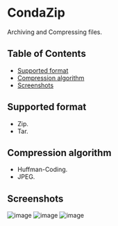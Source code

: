 # CondaZip
Archiving and Compressing files. 

<!-- TABLE OF CONTENTS -->
## Table of Contents

* [Supported format](supported-format)
* [Compression algorithm](#compression-algorithm)
* [Screenshots](#screenshots)

## Supported format

- Zip.
- Tar.

## Compression algorithm

- Huffman-Coding.
- JPEG.

## Screenshots

![image](https://user-images.githubusercontent.com/73588285/118034791-0f0c3000-b373-11eb-8e26-b6248aa7895e.png)
![image](https://user-images.githubusercontent.com/73588285/118034843-1c291f00-b373-11eb-8b00-df65d5a2c332.png)
![image](https://user-images.githubusercontent.com/73588285/118034872-277c4a80-b373-11eb-9395-f5494b1bdb95.png)
